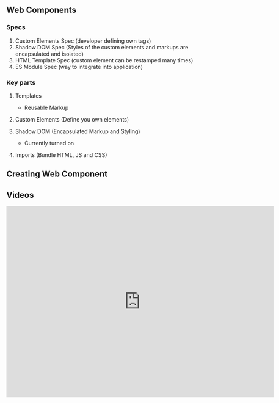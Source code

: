 

## Web Components 

### Specs
1. Custom Elements Spec (developer defining own tags)
2. Shadow DOM Spec (Styles of the custom elements and markups are encapsulated and isolated)
3. HTML Template Spec (custom element can be restamped many times)
4. ES Module Spec (way to integrate into application)

### Key parts
1. Templates
    - Reusable Markup
2. Custom Elements (Define you own elements)
3. Shadow DOM (Encapsulated Markup and Styling)
    - Currently turned on 
    
4. Imports (Bundle HTML, JS and CSS)



## Creating  Web Component


## Videos

<iframe width="700" height="500" src="https://www.youtube.com/embed/-7A2IrFFUa8" frameborder="0" allow="accelerometer; autoplay; encrypted-media; gyroscope; picture-in-picture" allowfullscreen></iframe>



